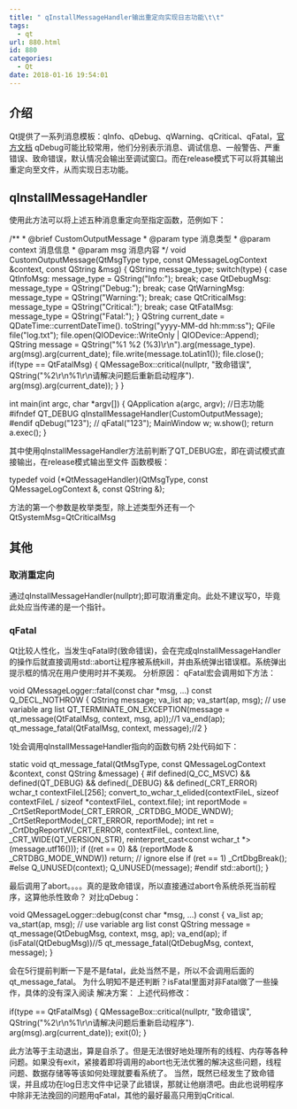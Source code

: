```yaml
---
title: " qInstallMessageHandler输出重定向实现日志功能\t\t"
tags:
  - qt
url: 880.html
id: 880
categories:
  - Qt
date: 2018-01-16 19:54:01
---
```


介绍
--

Qt提供了一系列消息模板：qInfo、qDebug、qWarning、qCritical、qFatal，[官方文档](http://doc.qt.io/qt-5/qtglobal.html) qDebug可能比较常用，他们分别表示消息、调试信息、一般警告、严重错误、致命错误，默认情况会输出至调试窗口。而在release模式下可以将其输出重定向至文件，从而实现日志功能。

qInstallMessageHandler
----------------------

使用此方法可以将上述五种消息重定向至指定函数，范例如下：

/\*\*
 \* @brief CustomOutputMessage
 \* @param type 消息类型
 \* @param context 消息信息
 \* @param msg 消息内容
 */
void CustomOutputMessage(QtMsgType type,
                         const QMessageLogContext &context,
                         const QString &msg) {
    QString message_type;
    switch(type) {
    case QtInfoMsg:
        message_type = QString("Info:");
        break;
    case QtDebugMsg:
        message_type = QString("Debug:");
        break;
    case QtWarningMsg:
        message_type = QString("Warning:");
        break;
    case QtCriticalMsg:
        message_type = QString("Critical:");
        break;
    case QtFatalMsg:
        message_type = QString("Fatal:");
    }
    QString current_date = QDateTime::currentDateTime().
                           toString("yyyy-MM-dd hh:mm:ss");
    QFile file("log.txt");
    file.open(QIODevice::WriteOnly | QIODevice::Append);
    QString message = QString("%1 %2 (%3)\\r\\n").arg(message_type).
                      arg(msg).arg(current_date);
    file.write(message.toLatin1());
    file.close();
    if(type == QtFatalMsg) {
        QMessageBox::critical(nullptr, "致命错误",
                              QString("%2\\r\\n%1\\r\\n请解决问题后重新启动程序").
                              arg(msg).arg(current_date));
    }
}

int main(int argc, char *argv\[\]) {
    QApplication a(argc, argv);
    //日志功能
#ifndef QT_DEBUG
    qInstallMessageHandler(CustomOutputMessage);
#endif
    qDebug("123");
//    qFatal("123");
    MainWindow w;
    w.show();
    return a.exec();
}

其中使用qInstallMessageHandler方法前判断了QT_DEBUG宏，即在调试模式直接输出，在release模式输出至文件 函数模板：

typedef void (*QtMessageHandler)(QtMsgType, const QMessageLogContext &, const QString &);

方法的第一个参数是枚举类型，除上述类型外还有一个QtSystemMsg=QtCriticalMsg

其他
--

### 取消重定向

通过qInstallMessageHandler(nullptr);即可取消重定向。此处不建议写0，毕竟此处应当传递的是一个指针。

### qFatal

Qt比较人性化，当发生qFatal时(致命错误)，会在完成qInstallMessageHandler的操作后就直接调用std::abort让程序被系统kill，并由系统弹出错误框。系统弹出提示框的情况在用户使用时并不美观。 分析原因： qFatal宏会调用如下方法：

void QMessageLogger::fatal(const char *msg, ...) const Q\_DECL\_NOTHROW
{
    QString message;
    va_list ap;
    va_start(ap, msg); // use variable arg list
    QT\_TERMINATE\_ON\_EXCEPTION(message = qt\_message(QtFatalMsg, context, msg, ap));//1
    va_end(ap);
    qt\_message\_fatal(QtFatalMsg, context, message);//2
}

1处会调用qInstallMessageHandler指向的函数句柄 2处代码如下：

static void qt\_message\_fatal(QtMsgType, const QMessageLogContext &context, const QString &message)
{
#if defined(Q\_CC\_MSVC) && defined(QT\_DEBUG) && defined(\_DEBUG) && defined(\_CRT\_ERROR)
    wchar_t contextFileL\[256\];
    convert\_to\_wchar\_t\_elided(contextFileL, sizeof contextFileL / sizeof *contextFileL,
                              context.file);
    int reportMode = \_CrtSetReportMode(\_CRT\_ERROR, \_CRTDBG\_MODE\_WNDW);
    \_CrtSetReportMode(\_CRT_ERROR, reportMode);
    int ret = \_CrtDbgReportW(\_CRT\_ERROR, contextFileL, context.line, \_CRT\_WIDE(QT\_VERSION_STR),
                             reinterpret\_cast<const wchar\_t *>(message.utf16()));
    if ((ret == 0) && (reportMode & \_CRTDBG\_MODE_WNDW))
        return; // ignore
    else if (ret == 1)
        _CrtDbgBreak();
#else
    Q_UNUSED(context);
    Q_UNUSED(message);
#endif
    std::abort();
}

最后调用了abort。。。。真的是致命错误，所以直接通过abort令系统杀死当前程序，这算他杀性致命？ 对比qDebug：

void QMessageLogger::debug(const char *msg, ...) const
{
    va_list ap;
    va_start(ap, msg); // use variable arg list
    const QString message = qt_message(QtDebugMsg, context, msg, ap);
    va_end(ap);
    if (isFatal(QtDebugMsg))//5
        qt\_message\_fatal(QtDebugMsg, context, message);
}

会在5行提前判断一下是不是fatal，此处当然不是，所以不会调用后面的qt\_message\_fatal。 为什么明知不是还判断？isFatal里面对非Fatal做了一些操作，具体的没有深入阅读 解决方案： 上述代码修改：

if(type == QtFatalMsg) {
    QMessageBox::critical(nullptr, "致命错误",
             QString("%2\\r\\n%1\\r\\n请解决问题后重新启动程序").
             arg(msg).arg(current_date));
    exit(0);
}

此方法等于主动退出，算是自杀了。但是无法很好地处理所有的线程、内存等各种问题。如果没有exit，紧接着即将调用的abort也无法优雅的解决这些问题，线程问题、数据存储等等该如何处理就要看系统了。 当然，既然已经发生了致命错误，并且成功在log日志文件中记录了此错误，那就让他崩溃吧。由此也说明程序中除非无法挽回的问题用qFatal，其他的最好最高只用到qCritical.